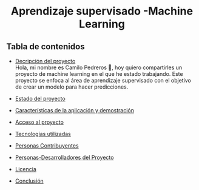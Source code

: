 <h1 align="center"> Aprendizaje supervisado -Machine Learning </h1>

## Tabla de contenidos

* [Decripción del proyecto](#Descripcion-del-proyecto)\
Hola, mi nombre es Camilo Pedreros :wave:, hoy quiero compartirles un proyecto de machine learning en el que he estado trabajando. Este proyecto se enfoca al área de aprendizaje supervisado con el objetivo de crear un modelo para hacer predicciones.

* [Estado del proyecto](#Estado-del-proyecto)

* [Características de la aplicación y demostración](#Características-de-la-aplicación-y-demostración)

* [Acceso al proyecto](#acceso-proyecto)

* [Tecnologías utilizadas](#tecnologías-utilizadas)

* [Personas Contribuyentes](#personas-contribuyentes)

* [Personas-Desarrolladores del Proyecto](#personas-desarrolladores)

* [Licencia](#licencia)

* [Conclusión](#conclusión)

